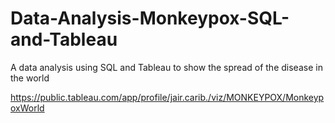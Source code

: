 # Data-Analysis-Monkeypox-SQL-and-Tableau
A data analysis using SQL and Tableau to show the spread of the disease  in the world

https://public.tableau.com/app/profile/jair.carib./viz/MONKEYPOX/MonkeypoxWorld
